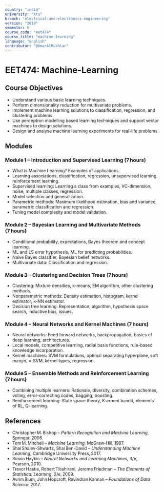 ```yaml
---
country: "india"
university: "ktu"
branch: "electrical-and-electronics-engineering"
version: "2019"
semester: 8
course_code: "eet474"
course_title: "machine-learning"
language: "english"
contributor: "@UmarAlMukhtar"
---
```


# EET474: Machine-Learning  

## Course Objectives  
- Understand various basic learning techniques.  
- Perform dimensionality reduction for multivariate problems.  
- Implement machine learning solutions to classification, regression, and clustering problems.  
- Use perceptron modelling based learning techniques and support vector machines to design solutions.  
- Design and analyse machine learning experiments for real-life problems.  

## Modules  

### Module 1 – Introduction and Supervised Learning (7 hours)  
- What is Machine Learning? Examples of applications.  
- Learning associations, classification, regression, unsupervised learning, reinforcement learning.  
- Supervised learning: Learning a class from examples, VC-dimension, noise, multiple classes, regression.  
- Model selection and generalization.  
- Parametric methods: Maximum likelihood estimation, bias and variance, parametric classification and regression.  
- Tuning model complexity and model validation.  

### Module 2 – Bayesian Learning and Multivariate Methods (7 hours)  
- Conditional probability, expectations, Bayes theorem and concept learning.  
- ML and LS error hypothesis, ML for predicting probabilities.  
- Naive Bayes classifier, Bayesian belief networks.  
- Multivariate data: Classification and regression.  

### Module 3 – Clustering and Decision Trees (7 hours)  
- Clustering: Mixture densities, k-means, EM algorithm, other clustering methods.  
- Nonparametric methods: Density estimation, histogram, kernel estimator, k-NN estimator.  
- Decision tree learning: Representation, algorithm, hypothesis space search, inductive bias, issues.  

### Module 4 – Neural Networks and Kernel Machines (7 hours)  
- Neural networks: Feed forward networks, backpropagation, basics of deep learning, architectures.  
- Local models, competitive learning, radial basis functions, rule-based knowledge incorporation.  
- Kernel machines: SVM formulations, optimal separating hyperplane, soft margin, ν-SVM, kernel types, regression.  

### Module 5 – Ensemble Methods and Reinforcement Learning (7 hours)  
- Combining multiple learners: Rationale, diversity, combination schemes, voting, error-correcting codes, bagging, boosting.  
- Reinforcement learning: State space theory, K-armed bandit, elements of RL, Q-learning.  

## References  
- Christopher M. Bishop – *Pattern Recognition and Machine Learning*, Springer, 2006.  
- Tom M. Mitchell – *Machine Learning*, McGraw-Hill, 1997.  
- Shai Shalev-Shwartz, Shai Ben-David – *Understanding Machine Learning*, Cambridge University Press, 2017.  
- Simon Haykin – *Neural Networks and Learning Machines*, 3/e, Pearson, 2010.  
- Trevor Hastie, Robert Tibshirani, Jerome Friedman – *The Elements of Statistical Learning*, 2/e, 2009.  
- Avrim Blum, John Hopcroft, Ravindran Kannan – *Foundations of Data Science*, 2017.  
